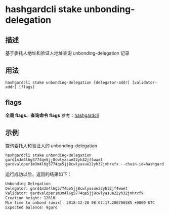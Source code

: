 # hashgardcli stake unbonding-delegation

## 描述

基于委托人地址和验证人地址查询 unbonding-delegation 记录

## 用法

```
hashgardcli stake unbonding-delegation [delegator-addr] [validator-addr] [flags]
```

## flags

**全局 flags、查询命令 flags** 参考：[hashgardcli](../README.md)

## 示例

查询委托人和验证人的 unbonding-delegation

```
hashgardcli stake unbonding-delegation gard1m3m4l6g5774qe5jj8cwlyasue22yh32jf4wwet gardvaloper1m3m4l6g5774qe5jj8cwlyasue22yh32jmhrxfx --chain-id=hashgard
```

运行成功以后，返回的结果如下：

```txt
Unbonding Delegation
Delegator: gard1m3m4l6g5774qe5jj8cwlyasue22yh32jf4wwet
Validator: gardvaloper1m3m4l6g5774qe5jj8cwlyasue22yh32jmhrxfx
Creation height: 12610
Min time to unbond (unix): 2018-12-20 08:07:17.286706585 +0000 UTC
Expected balance: 9gard

```
